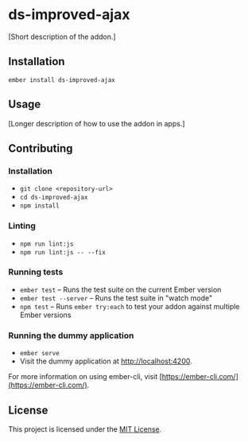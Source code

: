 ds-improved-ajax
==============================================================================

[Short description of the addon.]

Installation
------------------------------------------------------------------------------

```
ember install ds-improved-ajax
```


Usage
------------------------------------------------------------------------------

[Longer description of how to use the addon in apps.]


Contributing
------------------------------------------------------------------------------

### Installation

* `git clone <repository-url>`
* `cd ds-improved-ajax`
* `npm install`

### Linting

* `npm run lint:js`
* `npm run lint:js -- --fix`

### Running tests

* `ember test` – Runs the test suite on the current Ember version
* `ember test --server` – Runs the test suite in "watch mode"
* `npm test` – Runs `ember try:each` to test your addon against multiple Ember versions

### Running the dummy application

* `ember serve`
* Visit the dummy application at [http://localhost:4200](http://localhost:4200).

For more information on using ember-cli, visit [https://ember-cli.com/](https://ember-cli.com/).

License
------------------------------------------------------------------------------

This project is licensed under the [MIT License](LICENSE.md).
